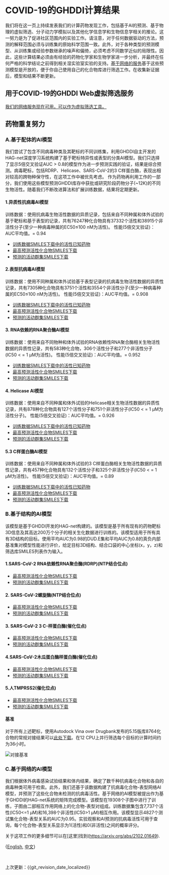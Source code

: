 # COVID-19的GHDDI计算结果


我们将在这一页上持续发表我们的计算药物发现工作，包括基于AI的预测、基于物理的虚拟筛选、分子动力学模拟以及其他化学信息学和生物信息学相关的推论。这一努力是为了促进社区范围内的实验工作。请注意，对于任何数据驱动的方法，预测的解释范围必须与训练集的原始科学范围一致。此外，对于各种类型的预测模型、从训练集或经验参数继承的噪声和偏倚，必须考虑不同数学近似的局限性。因此，这些计算结果必须由有经验的药物化学家和生物学家进一步分析，并最终在任何严格的科学结论之前得到相关湿实验室实验的支持。[基于网络的服务](http://aidd.ghddi.org/covid19/)基于这些预测模型是开放的，便于你自己使用自己的化合物库进行筛选工作。在收集新证据后，模型和结果不断更新。


## 用于COVID-19的GHDDI Web虚拟筛选服务


[我们的网络服务现在可用，可以作为虚拟筛选工具。](http://aidd.ghddi.org/covid19/)




## 药物重复努力


### A.基于配体的AI模型


我们尝试了包含不同病毒种类及其靶标的不同训练集，利用GHDDI自主开发的HAG-net深度学习系统构建了基于靶标特异性或表型的分类AI模型。我们只选择了显示5倍交叉验证AUC > 0.8的模型作为进一步预测实践的验证，结果是综合预测。病毒靶标，包括RDRP、Helicase、SARS-CoV-2的3 C样蛋白酶，表现出相对较高的跨物种保守性，在这项工作中被优先考虑。  作为药物再利用工作的一部分，我们使用这些模型预测GHDDI库存中获批或研究阶段药物分子(~12K)的不同生物活性。随着我们不断改进算法和扩展训练数据，结果将定期更新。




#### 1.异质性抗病毒AI模型


训练数据：使用抗病毒生物活性数据的异质记录，包括来自不同种属和体外试验的基于靶标和基于表型的记录，共有76247种化合物具有37332个活性和38915个非活性分子(至少一种病毒种属的EC50≤100 nM为活性)。
性能(5倍交叉验证)：AUC平均值。= 0.94


* [训练数据SMILES下载中的活性已知药物](file/AKD_ViralMix.xlsx )
* [最高预测活性化合物SMILES下载](file/globalvirus_top200.csv)
* [预测的活动群集SMILES下载](file/globalvirus_topclusters.csv)


#### 2.表型抗病毒AI模型


训练数据：使用不同种属和体外试验基于表型记录的抗病毒生物活性数据的异质性记录，共有7305种化合物具有3751个活性和3554个非活性分子(至少一种病毒种属的EC50≤100 nM为活性)。
性能(5倍交叉验证)：AUC平均值。= 0.908


* [训练数据SMILES下载中的活性已知药物](file/AKD_ViralPhe.xlsx)
* [最高预测活性化合物SMILES下载](file/AntivirusPhe_top200.csv)
* [预测的活动群集SMILES下载](file/AntivirusPhe_topclusters.csv)


#### 3. RNA依赖的RNA聚合酶AI模型


训练数据：使用来自不同物种和体外试验的RNA依赖性RNA聚合酶相关生物活性数据的异质性记录，共有583种化合物，306个活性分子和277个非活性分子(IC50 < = 1 μM为活性)。
性能(5倍交叉验证)：AUC平均值。= 0.952


* [训练数据SMILES下载中的活性已知药物](file/AKD_RdRP.xlsx)
* [最高预测活性化合物SMILES下载](file/RDRP_top200.csv)
* [预测的活动群集SMILES下载](file/RDRP_topclusters.csv)


#### 4. Helicase AI模型


训练数据：使用来自不同种属和体外试验的Helicase相关生物活性数据的异质性记录，共有878种化合物具有127个活性分子和751个非活性分子(IC50 < = 1 μM为活性分子)。
性能(5倍交叉验证)：AUC平均值。= 0.926


* [训练数据SMILES下载中的活性已知药物](file/AKD_helicase.xlsx)
* [最高预测活性化合物SMILES下载](file/helicase_top200.csv)
* [预测的活动群集SMILES下载](file/helicase_topclusters.csv)


#### 5.3 C样蛋白酶AI模型


训练数据：使用来自不同种属和体外试验的3 C样蛋白酶相关生物活性数据的异质性记录，共有457种化合物具有132个活性分子和325个非活性分子(IC50 < = 1 μM为活性)。
性能(5倍交叉验证)：AUC平均值。= 0.89


* [训练数据SMILES下载中的活性已知药物](file/AKD_3CL.xlsx)
* [最高预测活性化合物SMILES下载](file/3CL_top200.csv)
* [预测的活动群集SMILES下载](file/3CL_topclusters.csv)




### B.基于结构的AI模型


该模型是基于GHDDI开发的HAG-net构建的。该模型是基于所有现有的药物靶标3D信息及其高达200万个分子的相关生化数据进行训练的。该模型适用于所有具有3D结构的目标。使用平均AUC为0.98的DUD.E集和平均AUC为0.8的真负内部基准集对模型性能进行评价，给定目标3D结构、结合口袋的中心坐标(x，y，z)和筛选库SMILES列表作为输入。




#### 1.SARS-CoV-2 RNA依赖性RNA聚合酶(RDRP)(NTP结合位点)


* [最高预测活性化合物SMILES下载](file/rdrp_stock_top200_2.csv)
* [预测的活动群集SMILES下载](file/rdrp_stock_clusters_2.csv)


#### 2. SARS-CoV-2螺旋酶(NTP结合位点)


* [最高预测活性化合物SMILES下载](file/helicase_stock_top200_2.csv)
* [预测的活动群集SMILES下载](file/helicase_stock_clusters_2.csv)


#### 3. SARS-CoV-2 3 C-样蛋白酶(催化位点)


* [最高预测活性化合物SMILES下载](file/3cl_stock_top200_2.csv)
* [预测的活动群集SMILES下载](file/3cl_stock_clusters_2.csv)


#### 4.SARS-CoV-2木瓜蛋白酶样蛋白酶(催化位点)


* [最高预测活性化合物SMILES下载](file/plpro_stock_top200_2.csv)
* [预测的活动群集SMILES下载](file/plpro_stock_clusters_2.csv)


#### 5.人TMPRSS2(催化位点)


* [最高预测活性化合物SMILES下载](file/TMPRSS2_stock_top200_2.csv)
* [预测的活动群集SMILES下载](file/TMPRSS2_stock_clusters_2.csv)


#### 基准


对于所有上述靶标，使用Autodock Vina over Drugbank发布的5.15版库8764化合物的常规对接结果可以[此处下载](file/vina_dock_all_drugbank515.csv)。在12 CPU上并行筛选每个目标的计算时间约为36小时。


![对接基准](file/docking.jpeg)




### C.基于网络的AI模型


我们根据体外病毒感染试验结果和体内结果，确定了数千种抗病毒化合物和各自的病毒种类可用于检索。此外，我们还基于该数据构建了抗病毒化合物-表型网络AI模型，并预测了这些化合物未检测的抗病毒活性。基于网络的AI模型被提出作为基于GHDDI的HAG-net系统的矩阵完成模型。该模型在19308个子图中进行了训练，子图由二部相互作用网络上的化合物-表型对组成。训练数据集包含7,737个活性(IC50<=1 μM)和16,398个非活性(IC50>1 μM)相互作用。该模型显示4827个测试集化合物-表型关系的AUC为0.95。实验观察和AI预测的抗病毒活性可用于查询，每个化合物-表型关系显示为1(活性)和0(非活性)之间的概率评分。


关于这项工作的更多细节可以在[这里]找到(https://arxiv.org/abs/2102.01649).




{[English](https://ghddi-ailab.github.io/Targeting2019-nCoV/computational/), [中文](https://ghddi-ailab.github.io/Targeting2019-nCoV/CN_computational/)}


<br>


上次更新：{{git_revision_date_localized}}
